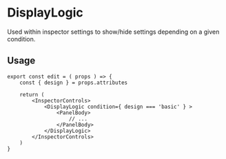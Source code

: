 # DisplayLogic

Used within inspector settings to show/hide settings depending on a given condition.

## Usage

```
export const edit = ( props ) => {
    const { design } = props.attributes

    return (
        <InspectorControls>
            <DisplayLogic condition={ design === 'basic' } >
                <PanelBody>
                    // ...
                </PanelBody>
            </DisplayLogic>
        </InspectorControls>
    )
}